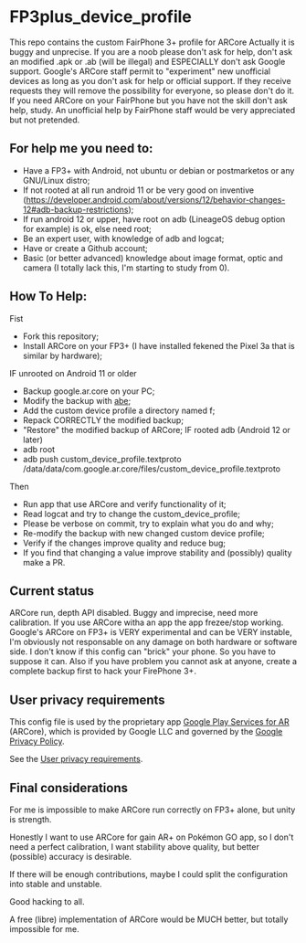 # FP3plus_device_profile

This repo contains the custom FairPhone 3+ profile for ARCore
Actually it is buggy and unprecise.
If you are a noob please don't ask for help, don't ask an modified .apk or .ab (will be illegal) and ESPECIALLY don't ask Google support.
Google's ARCore staff permit to "experiment" new unofficial devices as long as you don't ask for help or official support.
If they receive requests they will remove the possibility for everyone, so please don't do it.
If you need ARCore on your FairPhone but you have not the skill don't ask help, study.
An unofficial help by FairPhone staff would be very appreciated but not pretended.

## For help me you need to:

- Have a FP3+ with Android, not ubuntu or debian or postmarketos or any GNU/Linux distro;
- If not rooted at all run android 11 or be very good on inventive (https://developer.android.com/about/versions/12/behavior-changes-12#adb-backup-restrictions);
- If run android 12 or upper, have root on adb (LineageOS debug option for example) is ok, else need root;
- Be an expert user, with knowledge of adb and logcat;
- Have or create a Github account;
- Basic (or better advanced) knowledge about image format, optic and camera (I totally lack this, I'm starting to study from 0).

## How To Help:

Fist
- Fork this repository;
- Install ARCore on your FP3+ (I have installed fekened the Pixel 3a that is similar by hardware);

IF unrooted on Android 11 or older
- Backup google.ar.core on your PC;
- Modify the backup with [abe](//github.com/nelenkov/android-backup-extractor);
- Add the custom device profile a directory named f;
- Repack CORRECTLY the modified backup;
- "Restore" the modified backup of ARCore;
IF rooted adb (Android 12 or later)
- adb root
- adb push custom_device_profile.textproto /data/data/com.google.ar.core/files/custom_device_profile.textproto

Then
- Run app that use ARCore and verify functionality of it;
- Read logcat and try to change the custom_device_profile;
- Please be verbose on commit, try to explain what you do and why;
- Re-modify the backup with new changed custom device profile;
- Verify if the changes improve quality and reduce bug;
- If you find that changing a value improve stability and (possibly) quality make a PR.

## Current status

ARCore run, depth API disabled.
Buggy and imprecise, need more calibration.
If you use ARCore witha an app the app frezee/stop working.
Google's ARCore on FP3+ is VERY experimental and can be VERY instable, I'm obviously not responsable on any damage on both hardware or software side.
I don't know if this config can "brick" your phone. So you have to suppose it can.
Also if you have problem you cannot ask at anyone, create a complete backup first to hack your FirePhone 3+.


## User privacy requirements

This config file is used by the proprietary app [Google Play Services for AR](//play.google.com/store/apps/details?id=com.google.ar.core) (ARCore),
which is provided by Google LLC and governed by the [Google Privacy Policy](//policies.google.com/privacy).

See the [User privacy requirements](https://developers.google.com/ar/develop/privacy-requirements).


## Final considerations

For me is impossible to make ARCore run correctly on FP3+ alone, but unity is strength.

Honestly I want to use ARCore for gain AR+ on Pokémon GO app, so I don't need a perfect calibration,
I want stability above quality, but better (possible) accuracy is desirable.

If there will be enough contributions, maybe I could split the configuration into stable and unstable.

Good hacking to all.

A free (libre) implementation of ARCore would be MUCH better, but totally impossible for me.